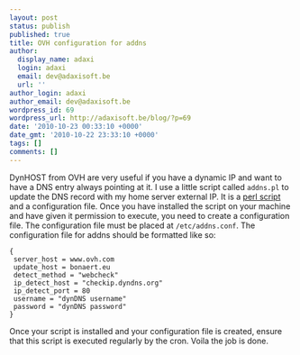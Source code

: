 ```yaml
---
layout: post
status: publish
published: true
title: OVH configuration for addns
author:
  display_name: adaxi
  login: adaxi
  email: dev@adaxisoft.be
  url: ''
author_login: adaxi
author_email: dev@adaxisoft.be
wordpress_id: 69
wordpress_url: http://adaxisoft.be/blog/?p=69
date: '2010-10-23 00:33:10 +0000'
date_gmt: '2010-10-22 23:33:10 +0000'
tags: []
comments: []
---
```


DynHOST from OVH are very useful if you have a dynamic IP and want to have a DNS entry always pointing at it. I use a little script called ```addns.pl``` to update the DNS record with my home server external IP. It is a <a href="https://web.archive.org/web/20150913205551/http://www.funtaff.com/software/addns.pl/">perl script</a> and a configuration file. Once you have installed the script on your machine and have given it permission to execute, you need to create a configuration file. The configuration file must be placed at ```/etc/addns.conf```. The configuration file for addns should be formatted like so:

```
{
 server_host = www.ovh.com
 update_host = bonaert.eu
 detect_method = "webcheck"
 ip_detect_host = "checkip.dyndns.org"
 ip_detect_port = 80
 username = "dynDNS username"
 password = "dynDNS password"
}
```

Once your script is installed and your configuration file is created, ensure that this script is executed regularly by the cron. Voila the job is done.

